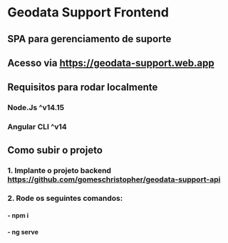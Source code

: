 # Geodata Support Frontend

## SPA para gerenciamento de suporte
## Acesso via https://geodata-support.web.app

## Requisitos para rodar localmente
### Node.Js ^v14.15
### Angular CLI ^v14

## Como subir o projeto
### 1. Implante o projeto backend https://github.com/gomeschristopher/geodata-support-api
### 2. Rode os seguintes comandos:
#### - npm i 
#### - ng serve
